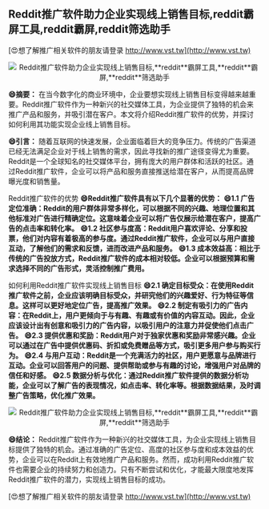 ## **Reddit推广软件助力企业实现线上销售目标,**reddit**霸屏工具,**reddit**霸屏,**reddit**筛选助手**

[😍想了解推广相关软件的朋友请登录 http://www.vst.tw](http://www.vst.tw)

 <center><img src="https://vst.tw/MP4/tuiguang/png/7.png" alt="Reddit推广软件助力企业实现线上销售目标,**reddit**霸屏工具,**reddit**霸屏,**reddit**筛选助手"></center>

**😄摘要：**
在当今数字化的商业环境中，企业要想实现线上销售目标变得越来越重要。Reddit推广软件作为一种新兴的社交媒体工具，为企业提供了独特的机会来推广产品和服务，并吸引潜在客户。本文将介绍Reddit推广软件的优势，并探讨如何利用其功能实现企业线上销售目标。

**😄引言：**
随着互联网的快速发展，企业面临着巨大的竞争压力。传统的广告渠道已经无法满足企业对于线上销售的需求，因此寻找新的推广途径变得尤为重要。Reddit是一个全球知名的社交媒体平台，拥有庞大的用户群体和活跃的社区。通过Reddit推广软件，企业可以将产品和服务直接推送给潜在客户，从而提高品牌曝光度和销售量。

Reddit推广软件的优势
**😄Reddit推广软件具有以下几个显著的优势：**
**😄1.1 广告定位准确：Reddit的用户群体非常多样化，可以根据不同的兴趣、地理位置和其他标准对广告进行精确定位。这意味着企业可以将广告仅展示给潜在客户，提高广告的点击率和转化率。**
**😄1.2 社区参与度高：Reddit用户喜欢评论、分享和投票，他们对内容有着极高的参与度。通过Reddit推广软件，企业可以与用户直接互动，了解他们的需求和反馈，进而改进产品和服务。**
**😄1.3 成本效益高：相比于传统的广告投放方式，Reddit推广软件的成本相对较低。企业可以根据预算和需求选择不同的广告形式，灵活控制推广费用。**

如何利用Reddit推广软件实现线上销售目标
**😄2.1 确定目标受众：在使用Reddit推广软件之前，企业应该明确目标受众，并研究他们的兴趣爱好、行为特征等信息。这样可以更好地定位广告，提高推广效果。**
**😄2.2 制定有吸引力的广告内容：在Reddit上，用户更倾向于与有趣、有趣或有价值的内容互动。因此，企业应该设计出有创意和吸引力的广告内容，以吸引用户的注意力并促使他们点击广告。**
**😄2.3 提供优惠和奖励：Reddit用户对于独家优惠和奖励非常感兴趣。企业可以通过在广告中提供优惠码、折扣或免费赠品等方式，吸引更多用户参与购买行为。**
**😄2.4 与用户互动：Reddit是一个充满活力的社区，用户更愿意与品牌进行互动。企业可以回答用户的问题、提供帮助或参与有趣的讨论，增强用户对品牌的信任和好感。**
**😄2.5 数据分析与优化：通过Reddit推广软件提供的数据分析功能，企业可以了解广告的表现情况，如点击率、转化率等。根据数据结果，及时调整广告策略，优化推广效果。**

 <center><img src="https://vst.tw/MP4/tuiguang/png/0.png" alt="Reddit推广软件助力企业实现线上销售目标,**reddit**霸屏工具,**reddit**霸屏,**reddit**筛选助手"></center>

**😄结论：**
Reddit推广软件作为一种新兴的社交媒体工具，为企业实现线上销售目标提供了独特的机会。通过准确的广告定位、高度的社区参与度和成本效益的优势，企业可以在Reddit上有效地推广产品和服务。然而，成功利用Reddit推广软件也需要企业的持续努力和创造力。只有不断尝试和优化，才能最大限度地发挥Reddit推广软件的潜力，实现线上销售目标的成功。

[😍想了解推广相关软件的朋友请登录 http://www.vst.tw](http://www.vst.tw)



